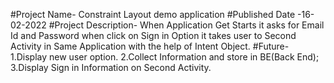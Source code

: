 #Project Name- Constraint Layout demo application
#Published Date -16-02-2022
#Project Description-
When Application Get Starts it asks for Email Id and Password when click on Sign in Option it takes user to Second Activity in Same Application with the help of Intent Object.
#Future-
1.Display new user option.
2.Collect Information and store in BE(Back End);
3.Display Sign in Information on Second Activity.
